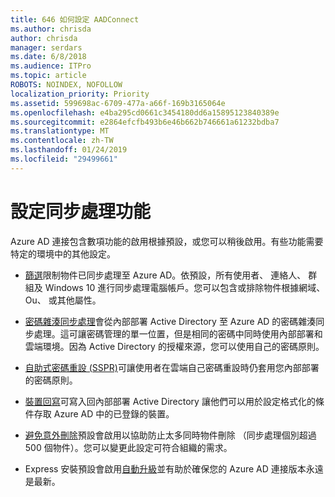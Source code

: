 ```yaml
---
title: 646 如何設定 AADConnect
ms.author: chrisda
author: chrisda
manager: serdars
ms.date: 6/8/2018
ms.audience: ITPro
ms.topic: article
ROBOTS: NOINDEX, NOFOLLOW
localization_priority: Priority
ms.assetid: 599698ac-6709-477a-a66f-169b3165064e
ms.openlocfilehash: e4ba295cd0661c3454180dd6a15895123840389e
ms.sourcegitcommit: e2864efcfb493b6e46b662b746661a61232bdba7
ms.translationtype: MT
ms.contentlocale: zh-TW
ms.lasthandoff: 01/24/2019
ms.locfileid: "29499661"
---
```

# <a name="configure-sync-features"></a>設定同步處理功能

Azure AD 連接包含數項功能的啟用根據預設，或您可以稍後啟用。有些功能需要特定的環境中的其他設定。
  
- [篩選](https://docs.microsoft.com/azure/active-directory/connect/active-directory-aadconnectsync-configure-filtering)限制物件已同步處理至 Azure AD。依預設，所有使用者、 連絡人、 群組及 Windows 10 進行同步處理電腦帳戶。您可以包含或排除物件根據網域、 Ou、 或其他屬性。 
    
- [密碼雜湊同步處理](https://docs.microsoft.com/azure/active-directory/connect/active-directory-aadconnectsync-implement-password-hash-synchronization)會從內部部署 Active Directory 至 Azure AD 的密碼雜湊同步處理。這可讓密碼管理的單一位置，但是相同的密碼中同時使用內部部署和雲端環境。因為 Active Directory 的授權來源，您可以使用自己的密碼原則。 
    
- [自助式密碼重設 (SSPR)](https://docs.microsoft.com/azure/active-directory/authentication/quickstart-sspr)可讓使用者在雲端自己密碼重設時仍套用您內部部署的密碼原則。 
    
- [裝置回寫](https://docs.microsoft.com/azure/active-directory/connect/active-directory-aadconnect-feature-device-writeback)可寫入回內部部署 Active Directory 讓他們可以用於設定格式化的條件存取 Azure AD 中的已登錄的裝置。 
    
- [避免意外刪除](https://docs.microsoft.com/azure/active-directory/connect/active-directory-aadconnectsync-feature-prevent-accidental-deletes)預設會啟用以協助防止太多同時物件刪除 （同步處理個別超過 500 個物件）。您可以變更此設定可符合組織的需求。 
    
- Express 安裝預設會啟用[自動升級](https://docs.microsoft.com/azure/active-directory/connect/active-directory-aadconnect-feature-automatic-upgrade)並有助於確保您的 Azure AD 連接版本永遠是最新。 
    

